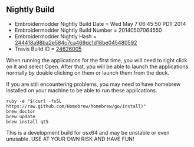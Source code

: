 
Nightly Build
------------------------------

* Embroidermodder Nightly Build Date = Wed May  7 06:45:50 PDT 2014
* Embroidermodder Nightly Build Number = 20140507064550
* Embroidermodder Nightly Hash = [244418a98ba2e584c7ca469dc1d18be045480592](https://github.com/Embroidermodder/Embroidermodder/commit/244418a98ba2e584c7ca469dc1d18be045480592)
* Travis Build ID = [24626005](https://travis-ci.org/Embroidermodder/Embroidermodder/builds/24626005)

When running the applications for the first time, you will need to right click on it and select Open.
After that, you will be able to launch the applications normally by double clicking on them or launch them from the dock.

If you are still encountering problems, you may need to have homebrew installed on your machine to be able to run these applications.
```
ruby -e "$(curl -fsSL https://raw.github.com/Homebrew/homebrew/go/install)"
brew doctor
brew update
brew install qt5
```

This is a development build for osx64 and may be unstable or even unusable.
USE AT YOUR OWN RISK AND HAVE FUN!

